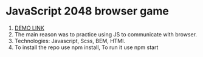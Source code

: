 # JavaScript 2048 browser game

1. [DEMO LINK](https://ZadorozhnyiYevhenii.github.io/js_game_2048/)
2. The main reason was to practice using JS to communicate with browser.
3. Technologies: Javascript, Scss, BEM, HTMl.
4. To install the repo use npm install,
   To run it use npm start 
